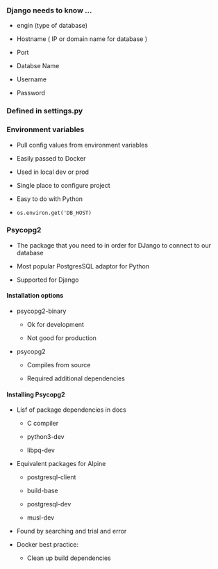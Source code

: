 ### Django needs to know ...

- engin (type of database)

- Hostname ( IP or domain name for database )

- Port

- Databse Name

- Username

- Password

### Defined in settings.py

### Environment variables

- Pull config values from environment variables

- Easily passed to Docker

- Used in local dev or prod

- Single place to configure project

- Easy to do with Python

- `os.environ.get('DB_HOST)`

### Psycopg2

- The package that you need to in order for DJango to connect to our database

- Most popular PostgresSQL adaptor for Python

- Supported for Django

#### Installation options

- psycopg2-binary 
  
  - Ok for development
  
  - Not good for production

- psycopg2
  
  - Compiles from source
  
  - Required additional dependencies

#### Installing Psycopg2

- Lisf of package dependencies in docs
  
  - C compiler
  
  - python3-dev
  
  - libpq-dev

- Equivalent packages for Alpine
  
  - postgresql-client
  
  - build-base
  
  - postgresql-dev
  
  - musl-dev

- Found by searching and trial and error

- Docker best practice:
  
  - Clean up build dependencies
